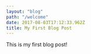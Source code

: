 ```yaml
---
layout: "blog"
path: "/welcome"
date: 2017-08-03T17:12:33.962Z
title: My First Blog Post
---
```


This is my first blog post!
